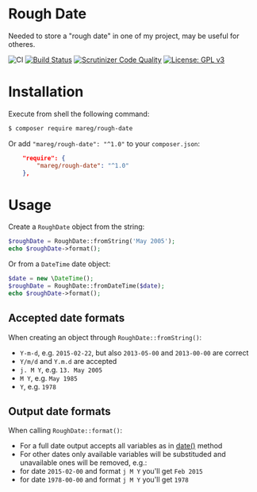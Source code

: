# Rough Date
Needed to store a "rough date" in one of my project, may be useful for otheres.

![CI](https://github.com/mareg/rough-date/workflows/CI/badge.svg?branch=master)
[![Build Status](https://scrutinizer-ci.com/g/mareg/rough-date/badges/build.png?b=master)](https://scrutinizer-ci.com/g/mareg/rough-date/build-status/master)
[![Scrutinizer Code Quality](https://scrutinizer-ci.com/g/mareg/rough-date/badges/quality-score.png?b=master)](https://scrutinizer-ci.com/g/mareg/rough-date/?branch=master)
[![License: GPL v3](https://img.shields.io/badge/License-GPL%20v3-blue.svg)](https://www.gnu.org/licenses/gpl-3.0)

# Installation

Execute from shell the following command:
```bash
$ composer require mareg/rough-date
```
Or add `"mareg/rough-date": "^1.0"` to your `composer.json`:
```json
    "require": {
        "mareg/rough-date": "^1.0"
    },
```

# Usage

Create a `RoughDate` object from the string:
```php
$roughDate = RoughDate::fromString('May 2005');
echo $roughDate->format();
```

Or from a `DateTime` date object:
```php
$date = new \DateTime();
$roughDate = RoughDate::fromDateTime($date);
echo $roughDate->format();
```

## Accepted date formats
When creating an object through `RoughDate::fromString()`:

* `Y-m-d`, e.g. `2015-02-22`, but also `2013-05-00` and `2013-00-00` are correct
* `Y/m/d` and `Y.m.d` are accepted
* `j. M Y`, e.g. `13. May 2005`
* `M Y`, e.g. `May 1985`
* `Y`, e.g. `1978`

## Output date formats
When calling `RoughDate::format()`:
* For a full date output accepts all variables as in [date()](http://php.net/manual/en/function.date.php) method
* For other dates only available variables will be substituded and unavailable ones will be removed, e.g.:
 * for date `2015-02-00` and format `j M Y` you'll get `Feb 2015`
 * for date `1978-00-00` and format `j M Y` you'll get `1978`
